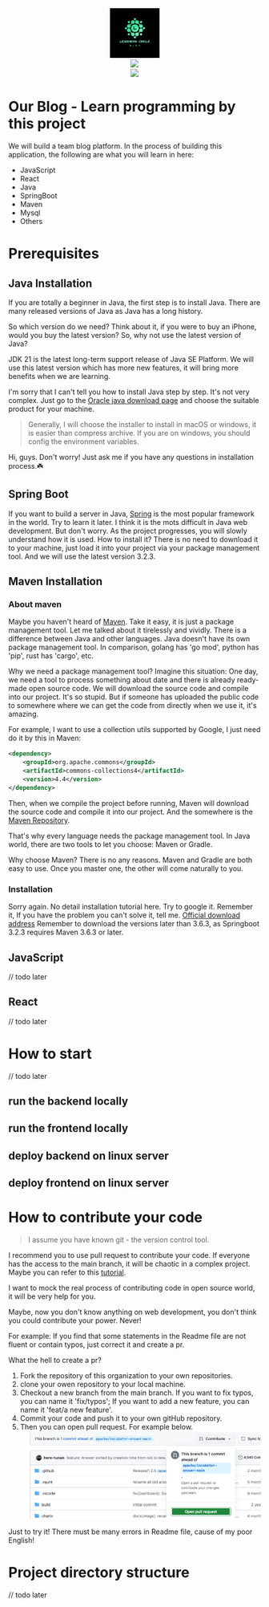 <div id="badges-row1" align="center">
    <a href="https://github.com/The-Learners-Circle/our-blog">
        <img alt="logo" src="docs/img/android-chrome-192x192.png" height="99">
    </a>
</div>

<div id="badges-row1" align="center">
  <img src="https://img.shields.io/github/followers/The-Learners-Circle?logo=github"/>
</div>

<div id="badges-row2" align="center">
    <a href="https://discord.gg/dDbxfdjb">
          <img src="https://img.shields.io/discord/102860784329052160?logo=discord&logoColor=f5f5f5&label=discord"/>
    </a>
</div>

# Our Blog - Learn programming by this project
We will build a team blog platform. In the process of building this application, the following are what you will learn in here:
- JavaScript 
- React
- Java
- SpringBoot
- Maven
- Mysql
- Others

# Prerequisites
## Java Installation
If you are totally a beginner in Java, the first step is to install Java. There are many released versions of Java as Java has a long history.

So which version do we need? Think about it, if you were to buy an iPhone, would you buy the latest version? So, why not use the latest version of Java?

JDK 21 is the latest long-term support release of Java SE Platform. We will use this latest version which has more new features, it will bring more benefits when we are learning.

I'm sorry that I can't tell you how to install Java step by step. It's not very complex. Just go to the [Oracle java download page](https://www.oracle.com/java/technologies/downloads/#jdk21-linux) and choose the suitable product for your machine.

> Generally, I will choose the installer to install in macOS or windows, it is easier than compress archive.
> If you are on windows, you should config the environment variables.

Hi, guys. Don't worry! Just ask me if you have any questions in installation process.☘️

## Spring Boot
If you want to build a server in Java, [Spring](https://spring.io/projects/spring-framework) is the most popular framework in the world. Try to learn it later.
I think it is the mots difficult in Java web development. But don't worry. As the project progresses, you will slowly understand how it is used. 
How to install it? There is no need to download it to your machine, just load it into your project via your package management tool. And we will use the latest version 3.2.3.

## Maven Installation
### About maven
Maybe you haven't heard of [Maven](https://maven.apache.org/). Take it easy, it is just a package management tool. Let me talked about it tirelessly and vividly.
There is a difference between Java and other languages. Java doesn't have its own package management tool.
In comparison, golang has 'go mod', python has 'pip', rust has 'cargo', etc.

Why we need a package management tool? Imagine this situation: One day, we need a tool to process something about date and there is already ready-made open source code. We will download the source code and compile into our project. It's so stupid.
But if someone has uploaded the public code to somewhere where we can get the code from directly when we use it, it's amazing. 

For example, I want to use a collection utils supported by Google, I just need do it by this in Maven:
```xml
<dependency>
    <groupId>org.apache.commons</groupId>
    <artifactId>commons-collections4</artifactId>
    <version>4.4</version>
</dependency>
```
Then, when we compile the project before running, Maven will download the source code and compile it into our project. And the somewhere is the [Maven Repository](https://maven.apache.org/repositories/index.html).

That's why every language needs the package management tool. In Java world, there are two tools to let you choose: Maven or Gradle.

Why choose Maven? There is no any reasons. Maven and Gradle are both easy to use. Once you master one, the other will come naturally to you.

### Installation
Sorry again. No detail installation tutorial here. Try to google it. Remember it, If you have the problem you can't solve it, tell me.
[Official download address](https://maven.apache.org/)
Remember to download the versions later than 3.6.3, as Springboot 3.2.3 requires Maven 3.6.3 or later.

## JavaScript
// todo later
## React
// todo later

# How to start
// todo later
## run the backend locally
## run the frontend locally
## deploy backend on linux server
## deploy frontend on linux server

# How to contribute your code
> I assume you have known git - the version control tool.

I recommend you to use pull request to contribute your code. If everyone has the access to the main branch, it will be chaotic in a complex project.
Maybe you can refer to this [tutorial](https://opensource.guide/how-to-contribute/#opening-an-issue).

I want to mock the real process of contributing code in open source world, it will be very help for you.

Maybe, now you don't know anything on web development, you don't think you could contribute your power. Never! 

For example: If you find that some statements in the Readme file are not fluent or contain typos, just correct it and create a pr.

What the hell to create a pr?
1. Fork the repository of this organization to your own repositories.
2. clone your owen repository to your local machine.
3. Checkout a new branch from the main branch. If you want to fix typos, you can name it 'fix/typos'; If you want to add a new feature, you can name it 'feat/a new feature'.
4. Commit your code and push it to your own gitHub repository.
5. Then you can open pull request. For example below.
![img.png](./docs/img/openpr.png)

Just to try it! There must be many errors in Readme file, cause of my poor English!

# Project directory structure
// todo later
